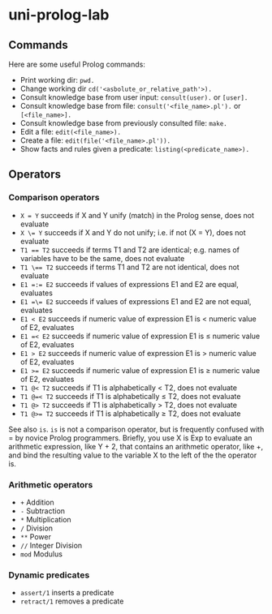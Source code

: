 # uni-prolog-lab

## Commands

Here are some useful Prolog commands:

* Print working dir: ``pwd.``
* Change working dir ``cd('<asbolute_or_relative_path'>).``
* Consult knowledge base from user input: ``consult(user).`` or ``[user].``
* Consult knowledge base from file: ``consult('<file_name>.pl').`` or ``[<file_name>].``
* Consult knowledge base from previously consulted file: ``make.``
* Edit a file: ``edit(<file_name>).``
* Create a file: ``edit(file('<file_name>.pl')).``
* Show facts and rules given a predicate: ``listing(<predicate_name>).``

## Operators
### Comparison operators
* ``X = Y`` succeeds if X and Y unify (match) in the Prolog sense, does not evaluate
* ``X \= Y`` succeeds if X and Y do not unify; i.e. if not (X = Y), does not evaluate
* ``T1 == T2`` succeeds if terms T1 and T2 are identical; e.g. names of variables have to be the same, does not evaluate
* ``T1 \== T2`` succeeds if terms T1 and T2 are not identical, does not evaluate
* ``E1 =:= E2`` succeeds if values of expressions E1 and E2 are equal, evaluates
* ``E1 =\= E2`` succeeds if values of expressions E1 and E2 are not equal, evaluates
* ``E1 < E2`` succeeds if numeric value of expression E1 is < numeric value of E2, evaluates
* ``E1 =< E2`` succeeds if numeric value of expression E1 is ≤ numeric value of E2, evaluates
* ``E1 > E2`` succeeds if numeric value of expression E1 is > numeric value of E2, evaluates
* ``E1 >= E2`` succeeds if numeric value of expression E1 is ≥ numeric value of E2, evaluates
* ``T1 @< T2`` succeeds if T1 is alphabetically < T2, does not evaluate
* ``T1 @=< T2`` succeeds if T1 is alphabetically ≤ T2, does not evaluate
* ``T1 @> T2`` succeeds if T1 is alphabetically > T2, does not evaluate
* ``T1 @>= T2`` succeeds if T1 is alphabetically ≥ T2, does not evaluate

See also ``is``. ``is`` is not a comparison operator, but is frequently confused with = by novice Prolog programmers. Briefly, you use X is Exp to evaluate an arithmetic expression, like Y + 2, that contains an arithmetic operator, like +, and bind the resulting value to the variable X to the left of the the operator is.
### Arithmetic operators
* ``+``	Addition
* ``-``	Subtraction
* ``*``	Multiplication
* ``/``	Division
* ``**`` Power
* ``//`` Integer Division
* ``mod`` Modulus

### Dynamic predicates
* ``assert/1`` inserts a predicate
* ``retract/1`` removes a predicate